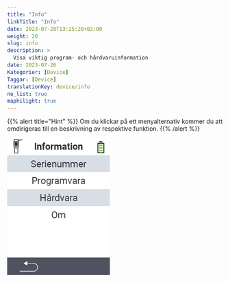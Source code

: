 ```yaml
---
title: "Info"
linkTitle: "Info"
date: 2023-07-28T13:25:28+02:00
weight: 20
slug: info
description: >
  Visa viktig program- och hårdvaruinformation
date: 2023-07-26
Kategorier: [Device]
Taggar: [Device]
translationKey: device/info
no_list: true
maphilight: true
---
```

{{% alert title="Hint" %}}
Om du klickar på ett menyalternativ kommer du att omdirigeras till en beskrivning av respektive funktion.
{{% /alert %}}

<img src="images/menu.png" alt="VitalControl Info" title="Info" usemap="#workmap" class="maphilight" />

<map name="workmap">
  <area shape="rect" coords="2,40,238,80" alt="Serienummer" title="För att hämta serienumret på din enhet klicka här&#10;Mausklick: zur Dokumentation" href="/en/docs/device/info/serial-number/">
  <area shape="rect" coords="2,80,238,120" alt="Programvara" title="Instruktionerna för att visa din programvaruversion finns här&#10;Mausklick: zur Dokumentation" href="/en/docs/firmware/versions/">
  <area shape="rect" coords="2,120,238,160" alt="Hårdvara" title="För att komma åt hårdvaruinformationen på din enhet klicka här&#10;Mausklick: zur Dokumentation" href="/en/docs/device/info/hardware/">
  <area shape="rect" coords="2,160,238,200" alt="Om" title="Visa leverantörsinformation&#10;Mausklick: zur Dokumentation" href="/en/docs/device/info/about/">

  <area shape="rect" coords="2,282,120,319" alt="Tillbaka" title="Hoppa tillbaka en nivå&#10;Mouse click: open documentation" href="/en/docs/device/">
</map>
